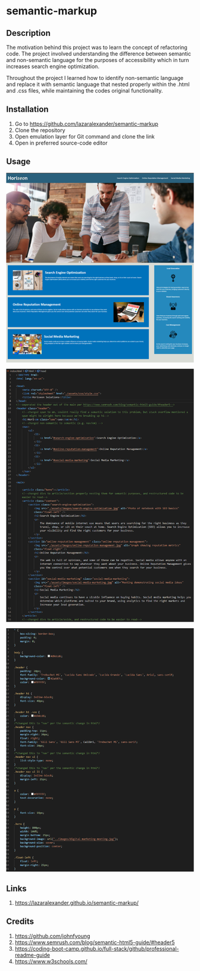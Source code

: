 # semantic-markup

## Description

The motivation behind this project was to learn the concept of refactoring code. The project involved understanding the difference between semantic and non-semantic language for the purposes of accessibility which in turn increases search engine optimization.

Throughout the project I learned how to identify non-semantic language and replace it with semantic language that nested properly within the .html and .css files, while maintaining the codes original functionality.

## Installation

1. Go to https://github.com/lazaralexander/semantic-markup
2. Clone the repository
3. Open emulation layer for Git command and clone the link
4. Open in preferred source-code editor

## Usage

![Screenshot of Website](https://github.com/lazaralexander/semantic-markup/blob/main/assets/images/website.png "Website")

![Screenshot of HTML](https://github.com/lazaralexander/semantic-markup/blob/main/assets/images/html.png "HTML")

![Screenshot of CSS](https://github.com/lazaralexander/semantic-markup/blob/main/assets/images/css.png "CSS")

## Links

1. https://lazaralexander.github.io/semantic-markup/

## Credits

1. https://github.com/johnfyoung
2. https://www.semrush.com/blog/semantic-html5-guide/#header5
3. https://coding-boot-camp.github.io/full-stack/github/professional-readme-guide
4. https://www.w3schools.com/